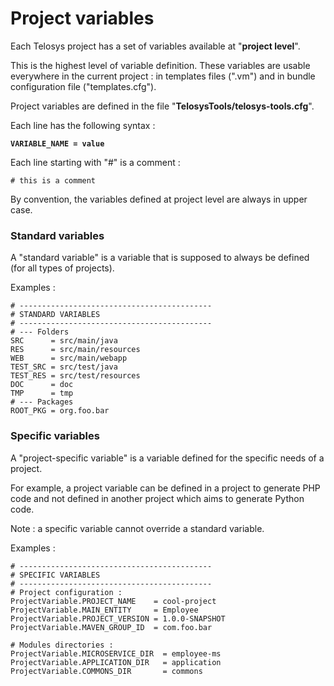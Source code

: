 # Project variables

Each Telosys project has a set of variables available at "**project level**".&#x20;

This is the highest level of variable definition. These variables are usable everywhere in the current project : in templates files (".vm") and in bundle configuration file ("templates.cfg").

Project variables are defined in the file "**TelosysTools/telosys-tools.cfg**".

Each line has the following syntax :

<pre><code><strong>VARIABLE_NAME = value</strong></code></pre>

Each line starting with "#" is a comment :

```
# this is a comment
```

By convention, the variables defined at project level are always in upper case.



### Standard variables&#x20;

A "standard variable" is a variable that is supposed to always be defined (for all types of projects).

Examples :

```
# -------------------------------------------
# STANDARD VARIABLES 
# -------------------------------------------
# --- Folders 
SRC      = src/main/java
RES      = src/main/resources
WEB      = src/main/webapp
TEST_SRC = src/test/java
TEST_RES = src/test/resources
DOC      = doc
TMP      = tmp
# --- Packages
ROOT_PKG = org.foo.bar
```



### Specific variables&#x20;

A "project-specific variable" is a variable defined for the specific needs of a project.

For example, a project variable can be defined in a project to generate PHP code and not defined in another project which aims to generate Python code.

Note : a specific variable cannot override a standard variable.

Examples :

```
# -------------------------------------------
# SPECIFIC VARIABLES 
# -------------------------------------------
# Project configuration :
ProjectVariable.PROJECT_NAME    = cool-project
ProjectVariable.MAIN_ENTITY     = Employee
ProjectVariable.PROJECT_VERSION = 1.0.0-SNAPSHOT
ProjectVariable.MAVEN_GROUP_ID  = com.foo.bar

# Modules directories :
ProjectVariable.MICROSERVICE_DIR  = employee-ms
ProjectVariable.APPLICATION_DIR   = application
ProjectVariable.COMMONS_DIR       = commons
```
